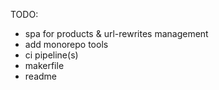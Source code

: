 TODO:
* spa for products & url-rewrites management
* add monorepo tools
* ci pipeline(s)
* makerfile
* readme
